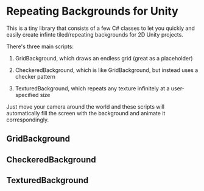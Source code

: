 Repeating Backgrounds for Unity
===============================

This is a tiny library that consists of a few C# classes to let you quickly and easily create infinte tiled/repeating backgrounds for 2D Unity projects.

There's three main scripts:

1. GridBackground, which draws an endless grid (great as a placeholder)

2. CheckeredBackground, which is like GridBackground, but instead uses a checker pattern

3. TexturedBackground, which repeats any texture infinitely at a user-specified size

Just move your camera around the world and these scripts will automatically fill the screen with the background and animate it correspondingly.

GridBackground
--------------

CheckeredBackground
-------------------

TexturedBackground
------------------

